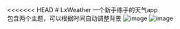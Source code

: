 <<<<<<< HEAD
﻿# LxWeather
一个新手练手的天气app<br>
包含两个主题，可以根据时间自动调整背景
![image](https://github.com/MlxChange/LxWeather/raw/master/srceenHost/sun.png)
![image](https://github.com/MlxChange/LxWeather/raw/master/srceenHost/night.png)

